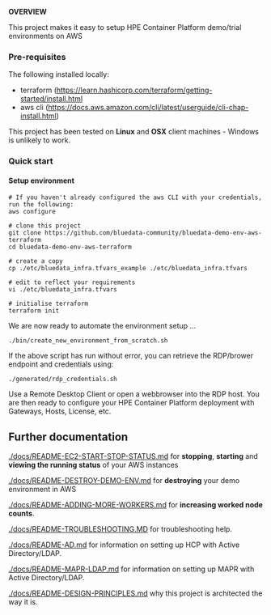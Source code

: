 **OVERVIEW**

This project makes it easy to setup HPE Container Platform demo/trial environments on AWS

### Pre-requisites

The following installed locally:

 - terraform (https://learn.hashicorp.com/terraform/getting-started/install.html
 - aws cli (https://docs.aws.amazon.com/cli/latest/userguide/cli-chap-install.html)

This project has been tested on **Linux** and **OSX** client machines - Windows is unlikely to work.

### Quick start

#### Setup environment

```
# If you haven't already configured the aws CLI with your credentials, run the following:
aws configure

# clone this project
git clone https://github.com/bluedata-community/bluedata-demo-env-aws-terraform
cd bluedata-demo-env-aws-terraform

# create a copy 
cp ./etc/bluedata_infra.tfvars_example ./etc/bluedata_infra.tfvars

# edit to reflect your requirements
vi ./etc/bluedata_infra.tfvars 

# initialise terraform
terraform init
```

We are now ready to automate the environment setup ...

```
./bin/create_new_environment_from_scratch.sh
```

If the above script has run without error, you can retrieve the RDP/brower endpoint and credentials using:

```
./generated/rdp_credentials.sh
```

Use a Remote Desktop Client or open a webbrowser into the RDP host. You are then ready to configure your HPE Container Platform deployment with Gateways, Hosts, License, etc.



## Further documentation

[./docs/README-EC2-START-STOP-STATUS.md](./docs/README-EC2-START-STOP-STATUS.md) for **stopping**, **starting** and **viewing the running status** of your AWS instances

[./docs/README-DESTROY-DEMO-ENV.md](./docs/README-DESTROY-DEMO-ENV.md) for **destroying** your demo environment in AWS

[./docs/README-ADDING-MORE-WORKERS.md](./docs/README-ADDING-MORE-WORKERS.md) for **increasing worked node counts**.


[./docs/README-TROUBLESHOOTING.MD](./docs/README-TROUBLESHOOTING.MD) for troubleshooting help.

[./docs/README-AD.md](./docs/README-AD.md) for information on setting up HCP with Active Directory/LDAP.

[./docs/README-MAPR-LDAP.md](./docs/README-MAPR-LDAP.md) for information on setting up MAPR  with Active Directory/LDAP.

[./docs/README-DESIGN-PRINCIPLES.md](./docs/README-DESIGN-PRINCIPLES.md) why this project is architected the way it is.
